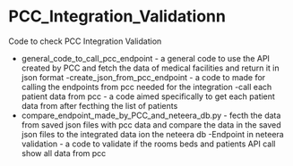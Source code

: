 # PCC_Integration_Validationn
Code to check PCC Integration Validation

- general_code_to_call_pcc_endpoint - a general code to use the API created by PCC and fetch the data of medical facilities and return it in json format
-create_json_from_pcc_endpoint - a code to made for calling the endpoints from pcc needed for the integration
-call each patient data from pcc - a code aimed specifically to get each patient data from after fecthing the list of patients
- compare_endpoint_made_by_PCC_and_neteera_db.py - fecth the data from saved json files with pcc data and compare the data in the saved json files to the integrated data ion the neteera db
-Endpoint in neteera validation - a code to validate if the rooms beds and patients API call show all data from pcc 




